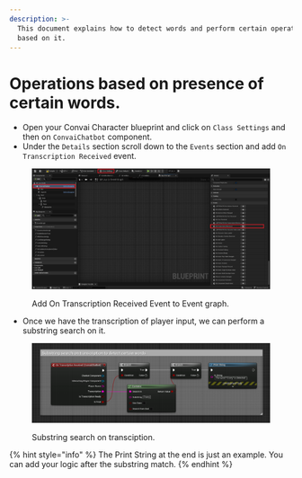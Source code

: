 ```yaml
---
description: >-
  This document explains how to detect words and perform certain operations
  based on it.
---
```


# Operations based on presence of certain words.

* Open your Convai Character blueprint and click on `Class Settings` and then on `ConvaiChatbot` component.&#x20;
* Under the `Details` section scroll down to the `Events` section and add `On Transcription Received` event.&#x20;

<figure><img src="../../../.gitbook/assets/WordDetection.jpg" alt=""><figcaption><p>Add On Transcription Received Event to Event graph. </p></figcaption></figure>

* Once we have the transcription of player input, we can perform a substring search on it.

<figure><img src="../../../.gitbook/assets/image (342).png" alt=""><figcaption><p>Substring search on transciption. </p></figcaption></figure>

{% hint style="info" %}
The Print String at the end is just an example. You can add your logic after the substring match.&#x20;
{% endhint %}

&#x20;
